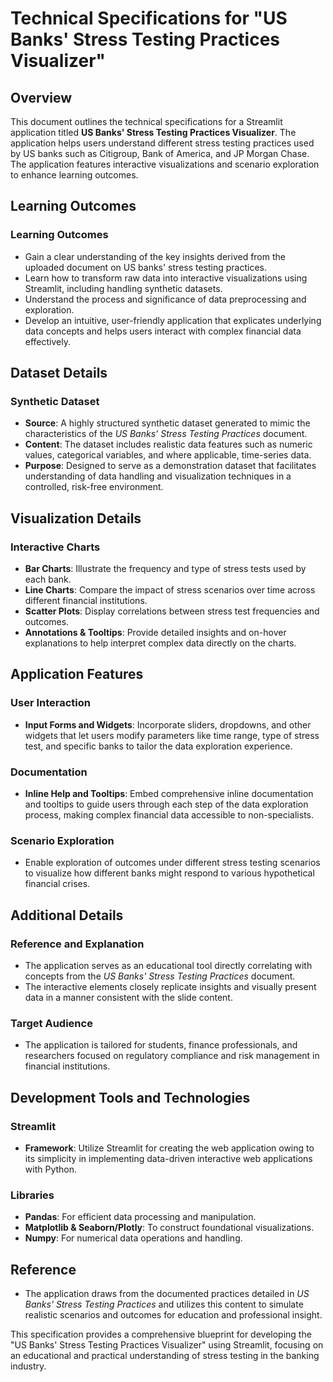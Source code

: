 # Technical Specifications for "US Banks' Stress Testing Practices Visualizer"

## Overview

This document outlines the technical specifications for a Streamlit application titled **US Banks' Stress Testing Practices Visualizer**. The application helps users understand different stress testing practices used by US banks such as Citigroup, Bank of America, and JP Morgan Chase. The application features interactive visualizations and scenario exploration to enhance learning outcomes.

## Learning Outcomes

### Learning Outcomes
- Gain a clear understanding of the key insights derived from the uploaded document on US banks' stress testing practices.
- Learn how to transform raw data into interactive visualizations using Streamlit, including handling synthetic datasets.
- Understand the process and significance of data preprocessing and exploration.
- Develop an intuitive, user-friendly application that explicates underlying data concepts and helps users interact with complex financial data effectively.

## Dataset Details

### Synthetic Dataset
- **Source**: A highly structured synthetic dataset generated to mimic the characteristics of the *US Banks' Stress Testing Practices* document. 
- **Content**: The dataset includes realistic data features such as numeric values, categorical variables, and where applicable, time-series data.
- **Purpose**: Designed to serve as a demonstration dataset that facilitates understanding of data handling and visualization techniques in a controlled, risk-free environment.

## Visualization Details

### Interactive Charts
- **Bar Charts**: Illustrate the frequency and type of stress tests used by each bank.
- **Line Charts**: Compare the impact of stress scenarios over time across different financial institutions.
- **Scatter Plots**: Display correlations between stress test frequencies and outcomes.
- **Annotations & Tooltips**: Provide detailed insights and on-hover explanations to help interpret complex data directly on the charts.

## Application Features

### User Interaction
- **Input Forms and Widgets**: Incorporate sliders, dropdowns, and other widgets that let users modify parameters like time range, type of stress test, and specific banks to tailor the data exploration experience.
  
### Documentation
- **Inline Help and Tooltips**: Embed comprehensive inline documentation and tooltips to guide users through each step of the data exploration process, making complex financial data accessible to non-specialists.

### Scenario Exploration
- Enable exploration of outcomes under different stress testing scenarios to visualize how different banks might respond to various hypothetical financial crises.

## Additional Details

### Reference and Explanation
- The application serves as an educational tool directly correlating with concepts from the *US Banks' Stress Testing Practices* document. 
- The interactive elements closely replicate insights and visually present data in a manner consistent with the slide content.
  
### Target Audience
- The application is tailored for students, finance professionals, and researchers focused on regulatory compliance and risk management in financial institutions.

## Development Tools and Technologies

### Streamlit 
- **Framework**: Utilize Streamlit for creating the web application owing to its simplicity in implementing data-driven interactive web applications with Python.

### Libraries
- **Pandas**: For efficient data processing and manipulation.
- **Matplotlib & Seaborn/Plotly**: To construct foundational visualizations.
- **Numpy**: For numerical data operations and handling.
  
## Reference

- The application draws from the documented practices detailed in *US Banks' Stress Testing Practices* and utilizes this content to simulate realistic scenarios and outcomes for education and professional insight. 

This specification provides a comprehensive blueprint for developing the "US Banks' Stress Testing Practices Visualizer" using Streamlit, focusing on an educational and practical understanding of stress testing in the banking industry.
